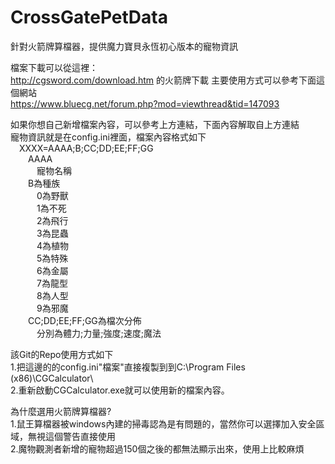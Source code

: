 # CrossGatePetData
針對火箭牌算檔器，提供魔力寶貝永恆初心版本的寵物資訊  

檔案下載可以從這裡：  
http://cgsword.com/download.htm 的火箭牌下載
主要使用方式可以參考下面這個網站  
https://www.bluecg.net/forum.php?mod=viewthread&tid=147093  

如果你想自己新增檔案內容，可以參考上方連結，下面內容解取自上方連結  
寵物資訊就是在config.ini裡面，檔案內容格式如下  
&emsp;XXXX=AAAA;B;CC;DD;EE;FF;GG  
&emsp;&emsp;AAAA  
&emsp;&emsp;&emsp;寵物名稱  
&emsp;&emsp;B為種族  
&emsp;&emsp;&emsp;0為野獸  
&emsp;&emsp;&emsp;1為不死  
&emsp;&emsp;&emsp;2為飛行  
&emsp;&emsp;&emsp;3為昆蟲  
&emsp;&emsp;&emsp;4為植物  
&emsp;&emsp;&emsp;5為特殊  
&emsp;&emsp;&emsp;6為金屬  
&emsp;&emsp;&emsp;7為龍型  
&emsp;&emsp;&emsp;8為人型  
&emsp;&emsp;&emsp;9為邪魔  
&emsp;&emsp;CC;DD;EE;FF;GG為檔次分佈  
&emsp;&emsp;&emsp;分別為體力;力量;強度;速度;魔法  

該Git的Repo使用方式如下  
1.把這邊的的config.ini"檔案"直接複製到到C:\Program Files (x86)\CGCalculator\  
2.重新啟動CGCalculator.exe就可以使用新的檔案內容。  
  
為什麼選用火箭牌算檔器?  
1.鼠王算檔器被windows內建的掃毒認為是有問題的，當然你可以選擇加入安全區域，無視這個警告直接使用  
2.魔物觀測者新增的寵物超過150個之後的都無法顯示出來，使用上比較麻煩  

